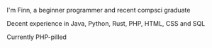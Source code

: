 I'm Finn, a beginner programmer and recent compsci graduate

Decent experience in Java, Python, Rust, PHP, HTML, CSS and SQL

Currently PHP-pilled
